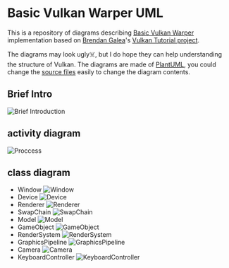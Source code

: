 # Basic Vulkan Warper UML
This is a repository of diagrams describing [Basic Vulkan Warper](https://github.com/BravoMando/BasicVulkanWarper) implementation based on [Brendan Galea](https://github.com/blurrypiano)'s [Vulkan Tutorial project](https://github.com/blurrypiano/littleVulkanEngine).

The diagrams may look ugly☠️, but I do hope they can help understanding the structure of Vulkan. The diagrams are made of [PlantUML](https://plantuml.com/), you could change the [source files](./src/) easily to change the diagram contents.


## Brief Intro
![Brief Introduction](./res/BriefIntro.svg)

## activity diagram
![Proccess](./res/Process.svg)

## class diagram
+ Window
![Window](./res/window.svg)
+ Device
![Device](./res/device.svg)
+ Renderer
![Renderer](./res/renderer.svg)
+ SwapChain
![SwapChain](./res/swapchain.svg)
+ Model
![Model](./res/model.svg)
+ GameObject
![GameObject](./res/game_object.svg)
+ RenderSystem
![RenderSystem](./res/render_system.svg)
+ GraphicsPipeline
![GraphicsPipeline](./res/pipeline.svg)
+ Camera
![Camera](./res/camera.svg)
+ KeyboardController
![KeyboardController](./res/keyboard_controller.svg)
